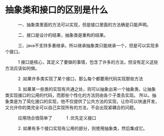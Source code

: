 抽象类和接口的区别是什么
=================================




&#8195;&#8195;&#8195;一、抽象类里面的方法可以实现，但是接口里面的方法确是只能声明。

&#8195;&#8195;&#8195;二、接口是设计的结果，抽象类是重构的结果。

&#8195;&#8195;&#8195;三、java不支持多重继承，所以继承抽象类只能继承一个，但是可以实现多个接口。

&#8195;&#8195;&#8195;1 接口是核心，其定义了要做的事情，包含了许多的方法，但没有定义这些方法应该如何做。

&#8195;&#8195;&#8195;2 .如果许多类实现了某个接口，那么每个都要用代码实现那些方法

&#8195;&#8195;&#8195;3. 如果某一些类的实现有共通之处，则可以抽象出来一个抽象类，让抽象类实现接口的公用的代码，而那些个性化的方法则由各个子类去实现。
所以，抽象类是为了简化接口的实现，他不仅提供了公共方法的实现，让你可以快速开发，又允许你的类完全可以自己实现所有的方法，不会出现紧耦合的问题。


&#8195;&#8195;&#8195;应用场合很简单了
&#8195;&#8195;&#8195;1 .优先定义接口

&#8195;&#8195;&#8195;2. 如果有多个接口实现有公用的部分，则使用抽象类，然后集成它。
